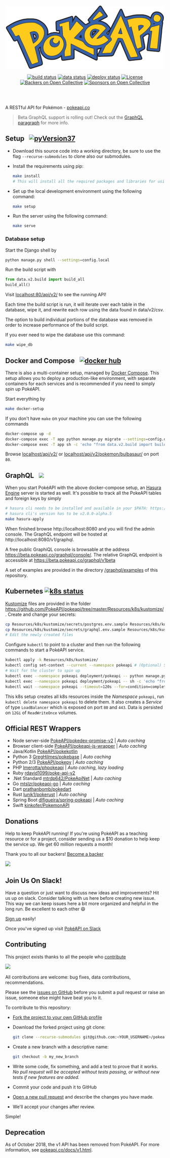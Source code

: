 <br/>

<div align="center">
	<img height="200" src="https://raw.githubusercontent.com/PokeAPI/media/master/logo/pokeapi.svg?sanitize=true" alt="PokeAPI">

[![build status](https://img.shields.io/circleci/project/github/PokeAPI/pokeapi/master.svg)](https://circleci.com/gh/PokeAPI/pokeapi)
[![data status](https://img.shields.io/circleci/build/github/PokeAPI/api-data?label=data)](https://github.com/PokeAPI/api-data)
[![deploy status](https://img.shields.io/circleci/build/github/PokeAPI/deploy?label=deploy)](https://github.com/PokeAPI/deploy)
[![License](https://img.shields.io/github/license/PokeAPI/pokeapi.svg)](https://github.com/PokeAPI/pokeapi/blob/master/LICENSE.md)
[![Backers on Open Collective](https://opencollective.com/pokeapi/backers/badge.svg)](https://opencollective.com/pokeapi)
[![Sponsors on Open Collective](https://opencollective.com/pokeapi/sponsors/badge.svg)](https://opencollective.com/pokeapi)

<br/>

</div>

<br/>

A RESTful API for Pokémon - [pokeapi.co](https://pokeapi.co)

> Beta GraphQL support is rolling out! Check out the [GraphQL paragraph](#graphql) for more info.

## Setup &nbsp; [![pyVersion37](https://img.shields.io/badge/python-3.7-blue.svg)](https://www.python.org/download/releases/3.7/)

- Download this source code into a working directory, be sure to use the flag `--recurse-submodules` to clone also our submodules.

- Install the requirements using pip:

    ```sh
    make install
    # This will install all the required packages and libraries for using PokeAPI
    ```

- Set up the local development environment using the following command:

    ```sh
    make setup
    ```

- Run the server using the following command:

    ```sh
    make serve
    ```

### Database setup

Start the Django shell by

```sh
python manage.py shell --settings=config.local
```

Run the build script with

```py
from data.v2.build import build_all
build_all()
```

Visit [localhost:80/api/v2/](localhost:80/api/v2/) to see the running API!

Each time the build script is run, it will iterate over each table in the database, wipe it, and rewrite each row using the data found in data/v2/csv.

The option to build individual portions of the database was removed in order to increase performance of the build script.

If you ever need to wipe the database use this command:

```sh
make wipe_db
```

## Docker and Compose &nbsp; [![docker hub](https://img.shields.io/docker/v/pokeapi/pokeapi?label=tag&sort=semver)](https://hub.docker.com/r/pokeapi/pokeapi)

There is also a multi-container setup, managed by [Docker Compose](https://docs.docker.com/compose/). This setup allows you to deploy a production-like environment, with separate containers for each services and is recommended if you need to simply spin up PokéAPI.

Start everything by

```sh
make docker-setup
```

If you don't have `make` on your machine you can use the following commands

```sh
docker-compose up -d
docker-compose exec -T app python manage.py migrate --settings=config.docker-compose
docker-compose exec -T app sh -c 'echo "from data.v2.build import build_all; build_all()" | python manage.py shell --settings=config.docker-compose'
```

Browse [localhost/api/v2/](http://localhost/api/v2/) or [localhost/api/v2/pokemon/bulbasaur/](http://localhost/api/v2/pokemon/bulbasaur/) on port `80`.

## GraphQL &nbsp; <a href="ttps://github.com/hasura/graphql-engine"><img height="29px" src="https://graphql-engine-cdn.hasura.io/img/powered_by_hasura_blue.svg"/></a>

When you start PokéAPI with the above docker-compose setup, an [Hasura Engine](https://github.com/hasura/graphql-engine) server is started as well. It's possible to track all the PokeAPI tables and foreign keys by simply

```sh
# hasura cli needs to be installed and available in your $PATH: https://hasura.io/docs/latest/graphql/core/hasura-cli/install-hasura-cli.html
# hasura cli's version has to be v2.0.0-alpha.5
make hasura-apply
```

When finished browse http://localhost:8080 and you will find the admin console. The GraphQL endpoint will be hosted at http://localhost:8080/v1/graphql.

A free public GraphiQL console is browsable at the address https://beta.pokeapi.co/graphql/console/. The relative GraphQL endpoint is accessible at https://beta.pokeapi.co/graphql/v1beta

A set of examples are provided in the directory [/graphql/examples](./graphql/examples) of this repository.

## Kubernetes [![k8s status](https://github.com/PokeAPI/pokeapi/actions/workflows/kustomize.yml/badge.svg?branch=master)](https://github.com/PokeAPI/pokeapi/actions/workflows/kustomize.yml)

[Kustomize](https://kubernetes.io/docs/tasks/manage-kubernetes-objects/kustomization/) files are provided in the folder https://github.com/PokeAPI/pokeapi/tree/master/Resources/k8s/kustomize/. Create and change your secrets:

```sh
cp Resources/k8s/kustomize/secrets/postgres.env.sample Resources/k8s/kustomize/secrets/postgres.env
cp Resources/k8s/kustomize/secrets/graphql.env.sample Resources/k8s/kustomize/secrets/graphql.env
# Edit the newly created files
```

Configure `kubectl` to point to a cluster and then run the following commands to start a PokéAPI service.

```sh
kubectl apply -k Resources/k8s/kustomize/
kubectl config set-context --current --namespace pokeapi # (Optional) Set pokeapi ns as the working ns
# Wait for the cluster to spin up
kubectl exec --namespace pokeapi deployment/pokeapi -- python manage.py migrate --settings=config.docker-compose # Migrate the DB
kubectl exec --namespace pokeapi deployment/pokeapi -- sh -c 'echo "from data.v2.build import build_all; build_all()" | python manage.py shell --settings=config.docker-compose' # Build the db
kubectl wait --namespace pokeapi --timeout=120s --for=condition=complete job/load-graphql # Wait for Graphql configuration job to finish
```

This k8s setup creates all k8s resources inside the _Namespace_ `pokeapi`, run `kubectl delete namespace pokeapi` to delete them. It also creates a _Service_ of type `LoadBalancer` which is exposed on port `80` and `443`. Data is persisted on `12Gi` of `ReadWriteOnce` volumes.

## Official REST Wrappers

* Node server-side [PokeAPI/pokedex-promise-v2](https://github.com/PokeAPI/pokedex-promise-v2) | _Auto caching_
* Browser client-side [PokeAPI/pokeapi-js-wrapper](https://github.com/PokeAPI/pokeapi-js-wrapper) | _Auto caching_
* Java/Kotlin [PokeAPI/pokekotlin](https://github.com/PokeAPI/pokekotlin)
* Python 3 [GregHilmes/pokebase](https://github.com/GregHilmes/pokebase) | _Auto caching_
* Python 2/3 [PokeAPI/pokepy](https://github.com/PokeAPI/pokepy) | _Auto caching_
* PHP [lmerotta/phpokeapi](https://github.com/lmerotta/phpokeapi) | _Auto caching, lazy loading_
* Ruby [rdavid1099/poke-api-v2](https://github.com/rdavid1099/poke-api-v2)
* .Net Standard [mtrdp642/PokeApiNet](https://github.com/mtrdp642/PokeApiNet) | _Auto caching_
* Go [mtslzr/pokeapi-go](https://github.com/mtslzr/pokeapi-go) | _Auto caching_
* Dart [prathanbomb/pokedart](https://github.com/prathanbomb/pokedart)
* Rust [lunik1/pokerust](https://gitlab.com/lunik1/pokerust) | _Auto caching_
* Spring Boot [dlfigueira/spring-pokeapi](https://github.com/dlfigueira/spring-pokeapi) | _Auto caching_
* Swift [kinkofer/PokemonAPI](https://github.com/kinkofer/PokemonAPI)

## Donations

Help to keep PokéAPI running! If you're using PokéAPI as a teaching resource or for a project, consider sending us a $10 donation to help keep the service up. We get 60 million requests a month!

Thank you to all our backers! [Become a backer](https://opencollective.com/pokeapi#backer)

<a href="https://opencollective.com/pokeapi#backers" target="_blank"><img src="https://opencollective.com/pokeapi/backers.svg?width=890"></a>

## Join Us On Slack!

Have a question or just want to discuss new ideas and improvements? Hit us up on slack. Consider talking with us here before creating new issue.
This way we can keep issues here a bit more organized and helpful in the long run. Be excellent to each other :smile:

[Sign up](https://pokeapi-slack-invite.herokuapp.com/) easily!

Once you've signed up visit [PokéAPI on Slack](https://pokeapi.slack.com)

## Contributing

This project exists thanks to all the people who [contribute](https://github.com/PokeAPI/pokeapi/blob/master/CONTRIBUTING.md)

<a href="graphs/contributors"><img src="https://opencollective.com/pokeapi/contributors.svg?width=890" /></a>

All contributions are welcome: bug fixes, data contributions, recommendations.

Please see the [issues on GitHub](https://github.com/PokeAPI/pokeapi/issues) before you submit a pull request or raise an issue, someone else might have beat you to it.

To contribute to this repository:

- [Fork the project to your own GitHub profile](https://help.github.com/articles/fork-a-repo/)

- Download the forked project using git clone:

    ```sh
    git clone --recurse-submodules git@github.com:<YOUR_USERNAME>/pokeapi.git
    ```

- Create a new branch with a descriptive name:

    ```sh
    git checkout -b my_new_branch
    ```

- Write some code, fix something, and add a test to prove that it works. *No pull request will be accepted without tests passing, or without new tests if new features are added.*

- Commit your code and push it to GitHub

- [Open a new pull request](https://help.github.com/articles/creating-a-pull-request/) and describe the changes you have made.

- We'll accept your changes after review.

Simple!

## Deprecation

As of October 2018, the v1 API has been removed from PokéAPI. For more information, see [pokeapi.co/docs/v1.html](https://pokeapi.co/docs/v1.html).

